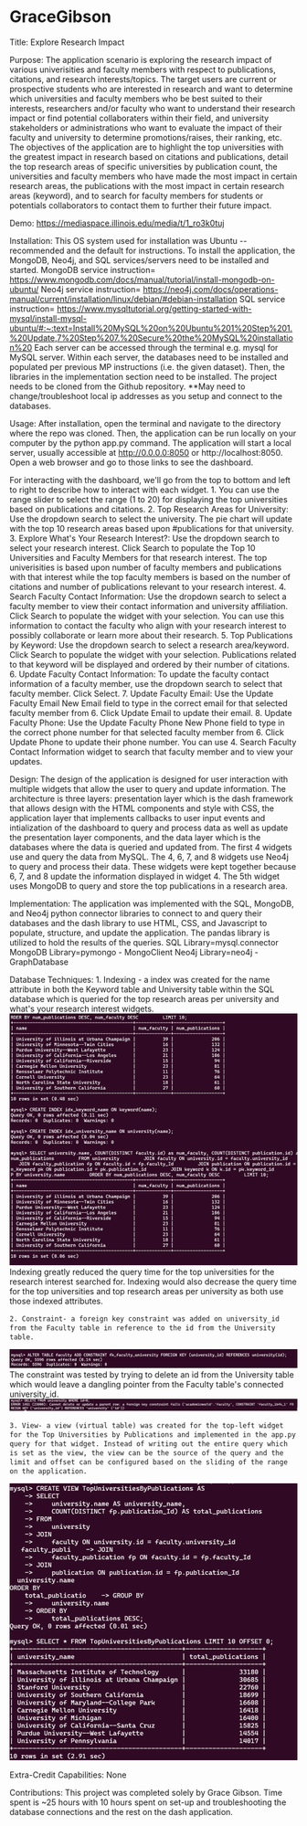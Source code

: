 # GraceGibson

Title: Explore Research Impact

Purpose: The application scenario is exploring the research impact of various univerisities and faculty members with respect to publications, citations, and research interests/topics. The target users are current or prospective students who are interested in research and want to determine which universities and faculty members who be best suited to their interests, researchers and/or faculty who want to understand their research impact or find potential collaboraters within their field, and university stakeholders or administrations who want to evaluate the impact of their faculty and university to determine promotions/raises, their ranking, etc. The objectives of the application are to highlight the top universities with the greatest impact in research based on citations and publications, detail the top research areas of specific universities by publication count, the universities and faculty members who have made the most impact in certain research areas, the publications with the most impact in certain research areas (keyword), and to search for faculty members for students or potentials collaborators to contact them to further their future impact. 

Demo: https://mediaspace.illinois.edu/media/t/1_ro3k0tuj

Installation: This OS system used for installation was Ubuntu -- recommended and the default for instructions. To install the application, the MongoDB, Neo4j, and SQL services/servers need to be installed and started. 
    MongoDB service instruction= https://www.mongodb.com/docs/manual/tutorial/install-mongodb-on-ubuntu/
    Neo4j service instruction= https://neo4j.com/docs/operations-manual/current/installation/linux/debian/#debian-installation
    SQL service instruction= https://www.mysqltutorial.org/getting-started-with-mysql/install-mysql-ubuntu/#:~:text=Install%20MySQL%20on%20Ubuntu%201%20Step%201.%20Update,7%20Step%207.%20Secure%20the%20MySQL%20installation%20
Each server can be accessed through the terminal e.g. mysql for MySQL server. Within each server, the databases need to be installed and populated per previous MP instructions (i.e. the given dataset). Then, the libraries in the implementation section need to be installed. The project needs to be cloned from the Github repository. **May need to change/troubleshoot local ip addresses as you setup and connect to the databases. 

Usage: After installation, open the terminal and navigate to the directory where the repo was cloned. Then, the application can be run locally on your computer by the python app.py command. The application will start a local server, usually accessible at http://0.0.0.0:8050 or http://localhost:8050. Open a web browser and go to those links to see the dashboard.

For interacting with the dashboard, we'll go from the top to bottom and left to right to describe how to interact with each widget. 
    1. You can use the range slider to select the range (1 to 20) for displaying the top universities based on publications and citations.
    2. Top Research Areas for University: Use the dropdown search to select the university. The pie chart will update with the top 10 research areas based upon #publications for that university. 
    3. Explore What's Your Research Interest?: Use the dropdown search to select your research interest. Click Search to populate the Top 10 Universities and Faculty Members for that research interest. The top univerisities is based upon number of faculty members and publications with that interest while the top faculty members is based on the number of citations and number of publications relevant to your research interest. 
    4. Search Faculty Contact Information: Use the dropdown search to select a faculty member to view their contact information and university affiliation. Click Search to populate the widget with your selection. You can use this information to contact the faculty who align with your research interest to possibly collaborate or learn more about their research. 
    5. Top Publications by Keyword: Use the dropdown search to select a research area/keyword. Click Search to populate the widget with your selection. Publications related to that keyword will be displayed and ordered by their number of citations. 
    6. Update Faculty Contact Information: To update the faculty contact information of a faculty member, use the dropdown search to select that faculty member. Click Select. 
    7. Update Faculty Email: Use the Update Faculty Email New Email field to type in the correct email for that selected faculty member from 6. Click Update Email to update their email. 
    8. Update Faculty Phone: Use the Update Faculty Phone New Phone field to type in the correct phone number for that selected faculty member from 6. Click Update Phone to update their phone number. 
    You can use 4. Search Faculty Contact Information widget to search that faculty member and to view your updates. 

Design:
The design of the application is designed for user interaction with multiple widgets that allow the user to query and update information. The architecture is three layers: presentation layer which is the dash framework that allows design with the HTML components and style with CSS, the application layer that implements callbacks to user input events and intialization of the dashboard to query and process data as well as update the presentation layer components, and the data layer which is the databases where the data is queried and updated from. The first 4 widgets use and query the data from MySQL. The 4, 6, 7, and 8 widgets use Neo4j to query and process their data. These widgets were kept together because 6, 7, and 8 update the information displayed in widget 4. The 5th widget uses MongoDB to query and store the top publications in a research area. 

Implementation: The application was implemented with the SQL, MongoDB, and Neo4j python connector libraries to connect to and query their databases and the dash library to use HTML, CSS, and Javascript to populate, structure, and update the application. The pandas library is utilized to hold the results of the queries. 
    SQL Library=mysql.connector
    MongoDB Library=pymongo - MongoClient
    Neo4j Library=neo4j - GraphDatabase

Database Techniques:
    1. Indexing - a index was created for the name attribute in both the Keyword table and University table within the SQL database which is queried for the top research areas per university and what's your research interest widgets. 
    ![Implementation of Indexing](indexing.png)
    Indexing greatly reduced the query time for the top universities for the research interest searched for. Indexing would also decrease the query time for the top universities and top research areas per university as both use those indexed attributes. 

    2. Constraint- a foreign key constraint was added on university_id from the Faculty table in reference to the id from the University table. 
![Implementation of Constraint](constraint.png)
    The constraint was tested by trying to delete an id from the University table which would leave a dangling pointer from the Faculty table's connected university_id.
    ![Test Constraint](test_constraint.png)

    3. View- a view (virtual table) was created for the top-left widget for the Top Universities by Publications and implemented in the app.py query for that widget. Instead of writing out the entire query which is set as the view, the view can be the source of the query and the limit and offset can be configured based on the sliding of the range on the application. 
![Implementation of View](view.png)

Extra-Credit Capabilities: None

Contributions: This project was completed solely by Grace Gibson. Time spent is ~25 hours with 10 hours spent on set-up and troubleshooting the database connections and the rest on the dash application. 